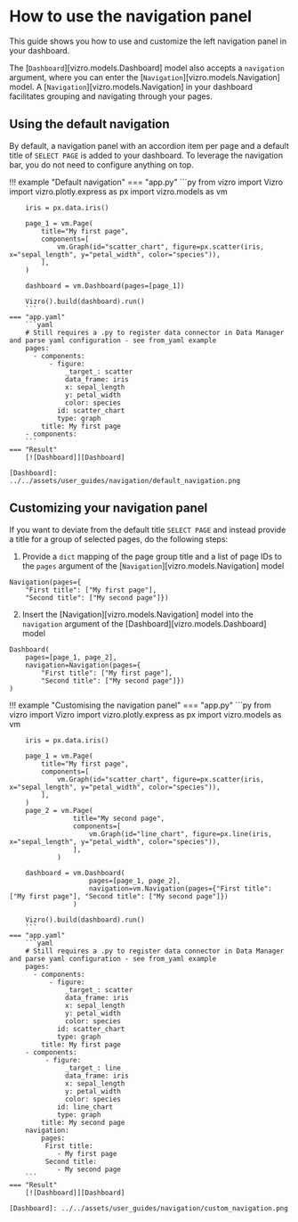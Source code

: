 # How to use the navigation panel

This guide shows you how to use and customize the left navigation panel in your dashboard.

The [`Dashboard`][vizro.models.Dashboard] model also accepts a `navigation` argument, where you can enter the [`Navigation`][vizro.models.Navigation] model. A [`Navigation`][vizro.models.Navigation] in your dashboard facilitates grouping and navigating through your pages.

## Using the default navigation

By default, a navigation panel with an accordion item per page and a default title of `SELECT PAGE` is added to your dashboard. To leverage the navigation bar, you do not need to configure anything on top.

!!! example "Default navigation"
    === "app.py"
        ```py
        from vizro import Vizro
        import vizro.plotly.express as px
        import vizro.models as vm

        iris = px.data.iris()

        page_1 = vm.Page(
            title="My first page",
            components=[
                vm.Graph(id="scatter_chart", figure=px.scatter(iris, x="sepal_length", y="petal_width", color="species")),
            ],
        )

        dashboard = vm.Dashboard(pages=[page_1])

        Vizro().build(dashboard).run()
        ```
    === "app.yaml"
        ```yaml
        # Still requires a .py to register data connector in Data Manager and parse yaml configuration - see from_yaml example
        pages:
          - components:
              - figure:
                  _target_: scatter
                  data_frame: iris
                  x: sepal_length
                  y: petal_width
                  color: species
                id: scatter_chart
                type: graph
            title: My first page
        - components:
        ```
    === "Result"
        [![Dashboard]][Dashboard]

    [Dashboard]: ../../assets/user_guides/navigation/default_navigation.png

## Customizing your navigation panel

If you want to deviate from the default title `SELECT PAGE` and instead provide a title for a group of selected pages, do the following steps:

1. Provide a `dict` mapping of the page group title and a list of page IDs to the `pages` argument of the [`Navigation`][vizro.models.Navigation] model

```
Navigation(pages={
    "First title": ["My first page"],
    "Second title": ["My second page"]})
```

2. Insert the [Navigation][vizro.models.Navigation] model into the `navigation` argument of the [Dashboard][vizro.models.Dashboard] model

```
Dashboard(
    pages=[page_1, page_2],
    navigation=Navigation(pages={
        "First title": ["My first page"],
        "Second title": ["My second page"]})
)
```

!!! example "Customising the navigation panel"
    === "app.py"
        ```py
        from vizro import Vizro
        import vizro.plotly.express as px
        import vizro.models as vm

        iris = px.data.iris()

        page_1 = vm.Page(
            title="My first page",
            components=[
                vm.Graph(id="scatter_chart", figure=px.scatter(iris, x="sepal_length", y="petal_width", color="species")),
            ],
        )
        page_2 = vm.Page(
                    title="My second page",
                    components=[
                        vm.Graph(id="line_chart", figure=px.line(iris, x="sepal_length", y="petal_width", color="species")),
                    ],
                )

        dashboard = vm.Dashboard(
                        pages=[page_1, page_2],
                        navigation=vm.Navigation(pages={"First title": ["My first page"], "Second title": ["My second page"]})
                    )

        Vizro().build(dashboard).run()
        ```
    === "app.yaml"
        ```yaml
        # Still requires a .py to register data connector in Data Manager and parse yaml configuration - see from_yaml example
        pages:
          - components:
              - figure:
                  _target_: scatter
                  data_frame: iris
                  x: sepal_length
                  y: petal_width
                  color: species
                id: scatter_chart
                type: graph
            title: My first page
        - components:
             - figure:
                  _target_: line
                  data_frame: iris
                  x: sepal_length
                  y: petal_width
                  color: species
                id: line_chart
                type: graph
            title: My second page
        navigation:
            pages:
             First title:
                - My first page
             Second title:
                - My second page
        ```
    === "Result"
        [![Dashboard]][Dashboard]

    [Dashboard]: ../../assets/user_guides/navigation/custom_navigation.png
